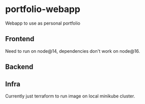 # portfolio-webapp
Webapp to use as personal portfolio


## Frontend
Need to run on node@14, dependencies don't work on node@16.


## Backend


## Infra
Currently just terraform to run image on local minikube cluster.